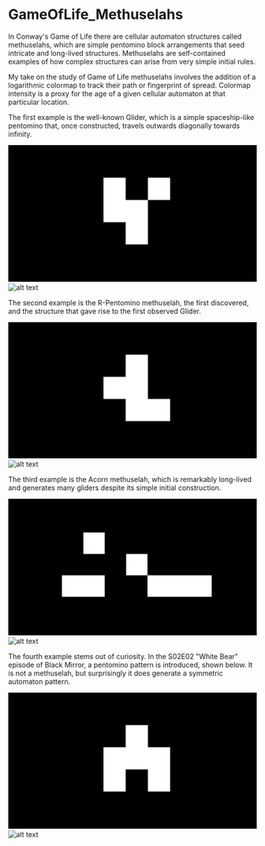 # GameOfLife_Methuselahs

In Conway's Game of Life there are cellular automaton structures called methuselahs, which are simple pentomino block arrangements that seed intricate and long-lived structures. Methuselahs are self-contained examples of how complex structures can arise from very simple initial rules.

My take on the study of Game of Life methuselahs involves the addition of a logarithmic colormap to track their path or fingerprint of spread. Colormap intensity is a proxy for the age of a given cellular automaton at that particular location.

The first example is the well-known Glider, which is a simple spaceship-like pentomino that, once constructed, travels outwards diagonally towards infinity.

![alt text](https://raw.githubusercontent.com/dirediredock/GameOfLife_Methuselahs/main/Images/Glider.png)
![alt text](https://raw.githubusercontent.com/dirediredock/GameOfLife_Methuselahs/main/Images/TheGliderMethuselah.gif)

The second example is the R-Pentomino methuselah, the first discovered, and the structure that gave rise to the first observed Glider.

![alt text](https://raw.githubusercontent.com/dirediredock/GameOfLife_Methuselahs/main/Images/rPentomino.png)
![alt text](https://raw.githubusercontent.com/dirediredock/GameOfLife_Methuselahs/main/Images/ThePentominoMethuselahSmall.gif)

The third example is the Acorn methuselah, which is remarkably long-lived and generates many gliders despite its simple initial construction.

![alt text](https://raw.githubusercontent.com/dirediredock/GameOfLife_Methuselahs/main/Images/Acorn.png)
![alt text](https://raw.githubusercontent.com/dirediredock/GameOfLife_Methuselahs/main/Images/TheAcornMethuselahSmall.gif)

The fourth example stems out of curiosity. In the S02E02 "White Bear" episode of Black Mirror, a pentomino pattern is introduced, shown below. It is not a methuselah, but surprisingly it does generate a symmetric automaton pattern.

![alt text](https://raw.githubusercontent.com/dirediredock/GameOfLife_Methuselahs/main/Images/WhiteBear.png)
![alt text](https://raw.githubusercontent.com/dirediredock/GameOfLife_Methuselahs/main/Images/TheWhiteBearMethuselah.gif)
